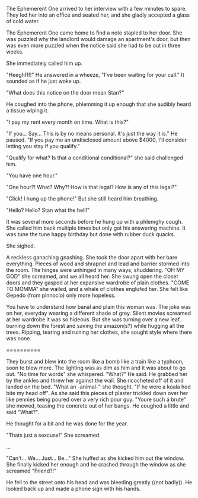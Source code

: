 The Ephemerent One arrived to her interview with a few minutes to spare. They led her into an office and seated her, and she gladly accepted a glass of cold water.























The Ephemerent One came home to find a note stapled to her door. She was puzzled why the landlord would damage an apartment's door, but then was even more puzzled when the notice said she had to be out in three weeks.

She immediately called him up.

"Heeghfff!" He answered in a wheeze, "I've been waiting for your call." It sounded as if he just woke up.

"What does this notice on the door mean Stan?"

He coughed into the phone, phlemming it up enough that she audibly heard a tissue wiping it.

"I pay my rent every month on time. What is this?"

"If you... Say... This is by no means personal. It's just the way it is." He paused. "If you pay me an undisclosed amount above $4000, I'll consider letting you stay if you qualify."

"Qualify for what? Is that a conditional conditional?" she said challenged him.

"You have one hour."

"One hour?! What? Why?! How is that legal? How is any of this legal?"

"Click! I hung up the phone!" But she still heard him breathing.

"Hello? Hello? Stan what the hell!"

It was several more seconds before he hung up with a phlemghy cough. She called him back multiple times but only got his answering machine. It was tune the tune happy birthday but done with rubber duck quacks.

She sighed. 

























A reckless ganaching gnashing. She took the door apart with her bare everything. Pieces of wood and shrapnel and lead and barrier stormed into the room. The hinges were unhinged in many ways, shuddering.
"OH MY GOD" she screamed, and we all heard her. She swung open the closet doors and they gasped at her expansive wardrobe of plain clothes.
"COME TO MOMMA" she wailed, and a whale of clothes englufed her. She felt like Gepedo (from pinnocio) only more hopeless.

You have to understand how banal and plain this woman was. The joke was on her, everyday wearing a different shade of grey. Silent movies screamed at her wardrobe it was so hideous. But she was turning over a new leaf, burning down the forest and saving the amazon(s?) while hugging all the trees. Ripping, tearing and ruining her clothes, she sought style where there was none.









==========


They burst and blew into the room like a bomb like a train like a typhoon, soon to blow more. The lighting was as dim as him and it was about to go out. "No time for words" she whispered. "What?" He said. He grabbed her by the ankles and threw her against the wall. She ricocheted off of it and landed on the bed. "What an -animal-" she thought. "If he were a koala hed bite my head off". As she said this pieces of plaster trickled down over her like pennies being poured over a very rich pour guy. "Youre such a brute" she mewed, teasing the concrete out of her bangs. He coughed a little and said "What?".

He thought for a bit and he was done for the year.

"Thats just a sexcuse!" She screamed.

...


"Can't... We... Just... Be..." She huffed as she kicked him out the window. She finally kicked her enough and he crashed through the window as she screamed "Friend?!"

He fell to the street onto his head and was bleeding greatly ((not badly)). He looked back up and made a phone sign with his hands.



~~~~~~~~~~~~~~~




